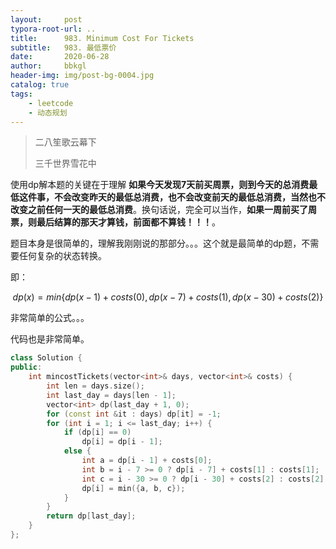 ```yaml
---
layout:     post
typora-root-url: ..
title:      983. Minimum Cost For Tickets
subtitle:   983. 最低票价
date:       2020-06-28
author:     bbkgl
header-img: img/post-bg-0004.jpg
catalog: true
tags:
    - leetcode
    - 动态规划
---
```


>  二八笙歌云幕下
>
> 三千世界雪花中

使用dp解本题的关键在于理解 **如果今天发现7天前买周票，则到今天的总消费最低这件事，不会改变昨天的最低总消费，也不会改变前天的最低总消费，当然也不改变之前任何一天的最低总消费**。换句话说，完全可以当作，**如果一周前买了周票，则最后结算的那天才算钱，前面都不算钱！！！**。

题目本身是很简单的，理解我刚刚说的那部分。。。这个就是最简单的dp题，不需要任何复杂的状态转换。

即：

$$
dp(x) = min\{ dp(x - 1) + costs(0), dp(x - 7) + costs(1), dp(x - 30) + costs(2)\}
$$


非常简单的公式。。。

代码也是非常简单。

```cpp
class Solution {
public:
    int mincostTickets(vector<int>& days, vector<int>& costs) {
        int len = days.size();
        int last_day = days[len - 1];
        vector<int> dp(last_day + 1, 0);
        for (const int &it : days) dp[it] = -1;
        for (int i = 1; i <= last_day; i++) {
            if (dp[i] == 0)
                dp[i] = dp[i - 1];
            else {
                int a = dp[i - 1] + costs[0];
                int b = i - 7 >= 0 ? dp[i - 7] + costs[1] : costs[1];
                int c = i - 30 >= 0 ? dp[i - 30] + costs[2] : costs[2];
                dp[i] = min({a, b, c});
            }
        }
        return dp[last_day];
    }
};
```


